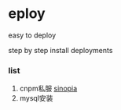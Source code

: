 # eploy
easy to deploy   

step by step install deployments



### list

1. cnpm私服  [sinopia](docs/sinopia.md)
2. mysql安装

